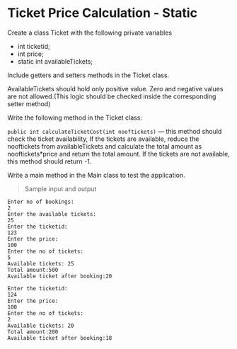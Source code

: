 # Ticket Price Calculation - Static

Create a class Ticket with the following private variables

- int ticketid;
- int price;
- static int availableTickets;

Include getters and setters methods in the Ticket class.

AvailableTickets should hold only positive value. Zero and negative values are not allowed.(This logic should be checked inside the corresponding setter method)

Write the following method in the Ticket class:

`public int calculateTicketCost(int nooftickets)` — this method should check the ticket availability, If the tickets are available, reduce the nooftickets from availableTickets and calculate the total amount as nooftickets*price  and return the total amount.  If the tickets are not available, this method should return -1.

Write a main method in the Main class to test the application.

> Sample input and output

    Enter no of bookings:
    2
    Enter the available tickets:
    25
    Enter the ticketid:
    123
    Enter the price:
    100
    Enter the no of tickets:
    5
    Available tickets: 25
    Total amount:500
    Available ticket after booking:20

    Enter the ticketid:
    124
    Enter the price:
    100
    Enter the no of tickets:
    2
    Available tickets: 20
    Total amount:200
    Available ticket after booking:18
